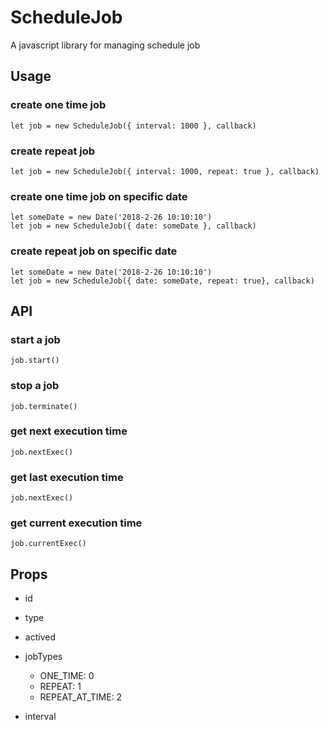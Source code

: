 # ScheduleJob
A javascript library for managing schedule job

##  Usage
### create one time job
```
let job = new ScheduleJob({ interval: 1000 }, callback)
```

### create repeat job
```
let job = new ScheduleJob({ interval: 1000, repeat: true }, callback)
```

### create one time job on specific date
```
let someDate = new Date('2018-2-26 10:10:10')
let job = new ScheduleJob({ date: someDate }, callback)
```


### create repeat job on specific date
```
let someDate = new Date('2018-2-26 10:10:10')
let job = new ScheduleJob({ date: someDate, repeat: true}, callback)
```

##  API

### start a job
``` 
job.start()
```

### stop a job
```
job.terminate()
```


### get next execution time
```
job.nextExec()
```

### get last execution time
```
job.nextExec()
```

### get current execution time
```
job.currentExec()
```

##  Props
- id 
- type
- actived
- jobTypes
  - ONE_TIME: 0
  - REPEAT: 1
  - REPEAT_AT_TIME: 2

- interval
